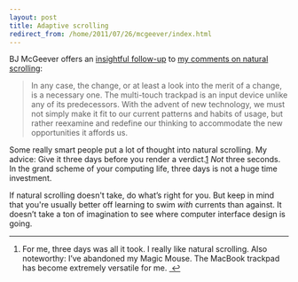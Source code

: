 ```yaml
---
layout: post
title: Adaptive scrolling
redirect_from: /home/2011/07/26/mcgeever/index.html
---
```

<p>BJ McGeever offers an <a href="http://mcgvr.com/2011/07/articles/unnatural-scrolling/">insightful follow-up</a> to <a href="http://www.practicallyefficient.com/2011/07/22/scrolling/">my comments on natural scrolling</a>:</p>
<blockquote>
<p>In any case, the change, or at least a look into the merit of a change, is a necessary one. The multi-touch trackpad is an input device unlike any of its predecessors. With the advent of new technology, we must not simply make it fit to our current patterns and habits of usage, but rather reexamine and redefine our thinking to accommodate the new opportunities it affords us.</p>
</blockquote>
<p>Some really smart people put a lot of thought into natural scrolling.  My advice: Give it three days before you render a verdict.<a id="fnref:f1" class="footnote" title="see footnote" href="#fn:f1">1</a> <em>Not</em> three seconds. In the grand scheme of your computing life, three days is not a huge time investment.</p>
<p>If natural scrolling doesn't take, do what’s right for you. But keep in mind that you're usually better off learning to swim <em>with</em> currents than against. It doesn’t take a ton of imagination to see where computer interface design is going.</p>
<div class="footnotes">
<hr />
<ol>
<li id="fn:f1">
<p>For me, three days was all it took. I really like natural scrolling. Also noteworthy: I’ve abandoned my Magic Mouse. The MacBook trackpad has become extremely versatile for me. <a class="reversefootnote" title="return to article" href="#fnref:f1"> ↩</a></p>
</li>
</ol>
</div>
